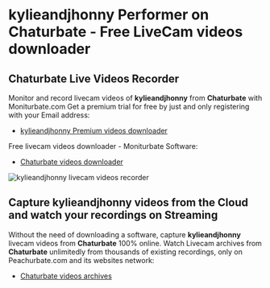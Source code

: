 # kylieandjhonny Performer on Chaturbate - Free LiveCam videos downloader

## Chaturbate Live Videos Recorder

Monitor and record livecam videos of **kylieandjhonny** from **Chaturbate** with Moniturbate.com
Get a premium trial for free by just and only registering with your Email address:
* [kylieandjhonny Premium videos downloader](https://moniturbate.com/request-demo-licence-key.html)

Free livecam videos downloader - Moniturbate Software:
* [Chaturbate videos downloader](https://moniturbate.com/moniturbate-download-software.html)

![kylieandjhonny livecam videos recorder](https://peachurnet.com/templates/moniturbate-software.png)


## Capture kylieandjhonny videos from the Cloud and watch your recordings on Streaming

Without the need of downloading a software, capture **kylieandjhonny** livecam videos from **Chaturbate** 100% online.
Watch Livecam archives from **Chaturbate** unlimitedly from thousands of existing recordings, only on Peachurbate.com and its websites network:
* [Chaturbate videos archives](https://peachurnet.com/)